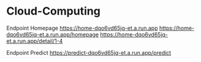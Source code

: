 # Cloud-Computing

Endpoint Homepage
https://home-dqo6vd65jq-et.a.run.app
https://home-dqo6vd65jq-et.a.run.app/homepage
https://home-dqo6vd65jq-et.a.run.app/detail/1-4

Endpoint Predict
https://predict-dqo6vd65jq-et.a.run.app/predict
